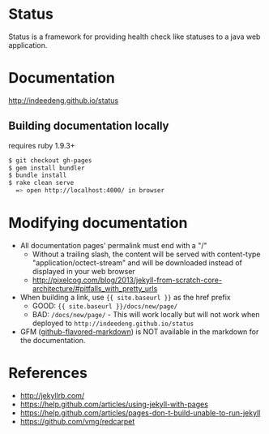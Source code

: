 # Status
Status is a framework for providing health check like statuses to a java web application.

# Documentation
http://indeedeng.github.io/status

## Building documentation locally

requires ruby 1.9.3+

```bash
$ git checkout gh-pages
$ gem install bundler
$ bundle install
$ rake clean serve
  => open http://localhost:4000/ in browser
```

# Modifying documentation
- All documentation pages' permalink must end with a "/"
    - Without a trailing slash, the content will be served with content-type "application/octect-stream" and will be downloaded instead of displayed in your web browser
    - http://pixelcog.com/blog/2013/jekyll-from-scratch-core-architecture/#pitfalls_with_pretty_urls
- When building a link, use `{{ site.baseurl }}` as the href prefix
    - GOOD: `{{ site.baseurl }}/docs/new/page/`
    - BAD: `/docs/new/page/` - This will work locally but will not work when deployed to `http://indeedeng.github.io/status`
- GFM ([github-flavored-markdown](https://help.github.com/articles/github-flavored-markdown)) is NOT available in the markdown for the documentation.

# References
- http://jekyllrb.com/
- https://help.github.com/articles/using-jekyll-with-pages
- https://help.github.com/articles/pages-don-t-build-unable-to-run-jekyll
- https://github.com/vmg/redcarpet
